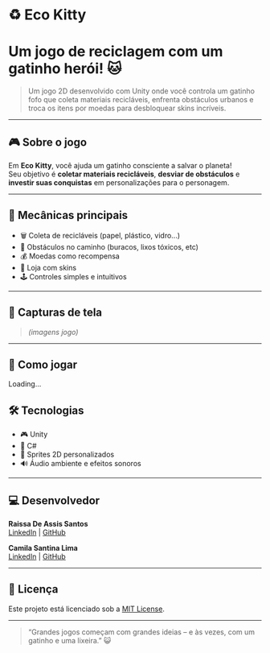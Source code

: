 # ♻️ Eco Kitty 


# Um jogo de reciclagem com um gatinho herói! 🐱

> Um jogo 2D desenvolvido com Unity onde você controla um gatinho fofo que coleta materiais recicláveis, enfrenta obstáculos urbanos e troca os itens por moedas para desbloquear skins incríveis.

---

## 🎮 Sobre o jogo

Em **Eco Kitty**, você ajuda um gatinho consciente a salvar o planeta!  
Seu objetivo é **coletar materiais recicláveis**, **desviar de obstáculos** e **investir suas conquistas** em personalizações para o personagem.

---

## 🧩 Mecânicas principais

- 🗑️ Coleta de recicláveis (papel, plástico, vidro...)
- 🧱 Obstáculos no caminho (buracos, lixos tóxicos, etc)
- 💰 Moedas como recompensa
- 👒 Loja com skins
- 🕹️ Controles simples e intuitivos

---

## 📸 Capturas de tela

> *(imagens jogo)*

---

## 🚀 Como jogar

Loading...
<!-- 
1. Clone o projeto:

```bash
git clone https://github.com/raissaasantos/EcoKitty.git
```

2. Abra o projeto com o Unity Hub (versão recomendada: `Unity 2022.3 LTS`).
3. Clique em **"Play"** para começar a aventura!
 -->


## 🛠️ Tecnologias

- 🎮 Unity
- 📜 C#
- 🎨 Sprites 2D personalizados
- 🔊 Áudio ambiente e efeitos sonoros

---

## 💻 Desenvolvedor

**Raissa De Assis Santos**  
[LinkedIn](https://www.linkedin.com/in/raissasantos7) | [GitHub](https://github.com/raissaasantos)

**Camila Santina Lima**  
[LinkedIn](https://www.linkedin.com/in/camilasantinalima/) | [GitHub](https://github.com/Camila131)

---

## 📄 Licença

Este projeto está licenciado sob a [MIT License](LICENSE).

---

> “Grandes jogos começam com grandes ideias – e às vezes, com um gatinho e uma lixeira.” 😺

